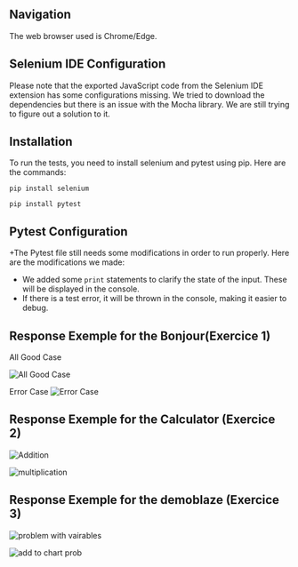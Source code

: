 

## Navigation
The web browser used is Chrome/Edge.

## Selenium IDE Configuration
Please note that the exported JavaScript code from the Selenium IDE extension has some configurations missing. We tried to download the dependencies but there is an issue with the Mocha library. We are still trying to figure out a solution to it.

## Installation

To run the tests, you need to install selenium and pytest using pip. Here are the commands:

```pip install selenium```


```pip install pytest```



## Pytest Configuration
+The Pytest file still needs some modifications in order to run properly. Here are the modifications we made:
-  We added some `print` statements to clarify the state of the input. These will be displayed in the console.
- If there is a test error, it will be thrown in the console, making it easier to debug.


## Response Exemple for the Bonjour(Exercice 1)
All Good Case

![All Good Case](image.png)

Error Case
![Error Case](image-1.png)

## Response Exemple for the Calculator (Exercice 2)

![Addition](image-2.png)


![multiplication](image-3.png)


## Response Exemple for the demoblaze (Exercice 3)


![problem with vairables](image-4.png)

![add to chart prob](image-5.png)